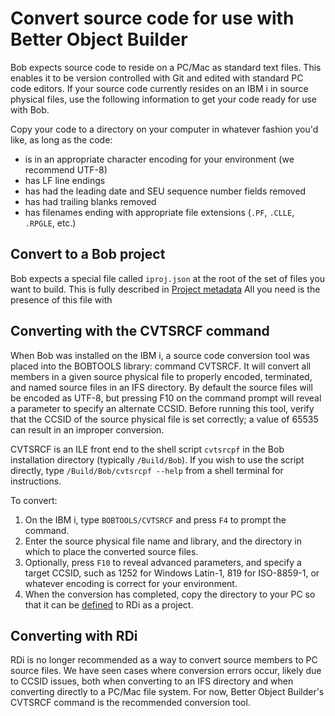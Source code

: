 # Convert source code for use with Better Object Builder

Bob expects source code to reside on a PC/Mac as standard text files.  This enables it to be version controlled with Git and edited with standard PC code editors.  If your source code currently resides on an IBM i in source physical files, use the following information to get your code ready for use with Bob.

Copy your code to a directory on your computer in whatever fashion you'd like, as long as the code:

* is in an appropriate character encoding for your environment (we recommend UTF-8)
* has LF line endings
* has had the leading date and SEU sequence number fields removed
* has had trailing blanks removed
* has filenames ending with appropriate file extensions (`.PF`, `.CLLE`, `.RPGLE`, etc.)

## Convert to a Bob project
Bob expects a special file called `iproj.json` at the root of the set of files you want to build.  This is fully described in [Project metadata](project-metadata)
All you need is the presence of this file with 
## Converting with the CVTSRCF command

When Bob was installed on the IBM i, a source code conversion tool was placed into the BOBTOOLS library: command CVTSRCF.  It will convert all members in a given source physical file to properly encoded, terminated, and named source files in an IFS directory.  By default the source files will be encoded as UTF-8, but pressing F10 on the command prompt will reveal a parameter to specify an alternate CCSID. Before running this tool, verify that the CCSID of the source physical file is set correctly; a value of 65535 can result in an improper conversion.

CVTSRCF is an ILE front end to the shell script `cvtsrcpf` in the Bob installation directory (typically `/Build/Bob`). If you wish to use the script directly, type `/Build/Bob/cvtsrcpf --help` from a shell terminal for instructions.

To convert:

1. On the IBM i, type `BOBTOOLS/CVTSRCF` and press `F4` to prompt the command.
1. Enter the source physical file name and library, and the directory in which to place the converted source files.
1. Optionally, press `F10` to reveal advanced parameters, and specify a target CCSID, such as 1252 for Windows Latin-1, 819 for ISO-8859-1, or whatever encoding is correct for your environment.
1. When the conversion has completed, copy the directory to your PC so that it can be [defined](Prepare-project) to RDi as a project.

## Converting with RDi

RDi is no longer recommended as a way to convert source members to PC source files. We have seen cases where conversion errors occur, likely due to CCSID issues, both when converting to an IFS directory and when converting directly to a PC/Mac file system. For now, Better Object Builder's CVTSRCF command is the recommended conversion tool.